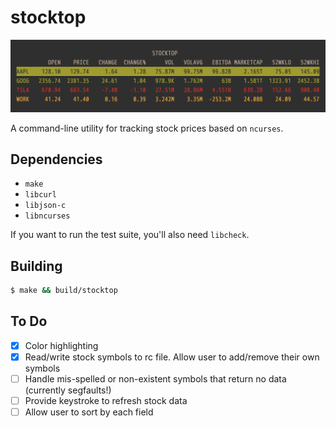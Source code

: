 # stocktop

![](./img/stocktop.png)

A command-line utility for tracking stock prices based on `ncurses`.

## Dependencies

- `make`
- `libcurl`
- `libjson-c`
- `libncurses`

If you want to run the test suite, you'll also need `libcheck`.

## Building 

```bash
$ make && build/stocktop
```

## To Do

- [x] Color highlighting
- [x] Read/write stock symbols to rc file. Allow user to add/remove their own
  symbols
- [ ] Handle mis-spelled or non-existent symbols that return no data (currently
  segfaults!)
- [ ] Provide keystroke to refresh stock data
- [ ] Allow user to sort by each field
